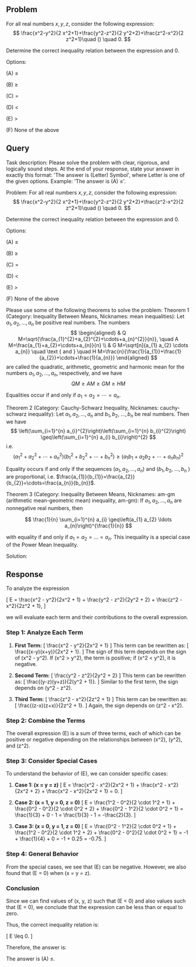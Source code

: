 ## Problem

For all real numbers $x, y, z$, consider the following expression:
$$
\frac{x^2-y^2}{2 x^2+1}+\frac{y^2-z^2}{2 y^2+2}+\frac{z^2-x^2}{2 z^2+1}\quad () \quad 0.
$$

Determine the correct inequality relation between the expression and 0.

Options:

(A) $\leq$ 

(B) $\geq$

(C) $=$ 

(D) $<$

(E) $>$

(F) None of the above

## Query

Task description: Please solve the problem with clear, rigorous, and logically sound steps. At the end of your response, state your answer in exactly this format: 'The answer is (Letter) Symbol', where Letter is one of the given options. Example: 'The answer is (A) $\leq$'.

Problem: For all real numbers $x, y, z$, consider the following expression:
$$
\frac{x^2-y^2}{2 x^2+1}+\frac{y^2-z^2}{2 y^2+2}+\frac{z^2-x^2}{2 z^2+1}\quad () \quad 0.
$$

Determine the correct inequality relation between the expression and 0.

Options:

(A) $\leq$ 

(B) $\geq$

(C) $=$ 

(D) $<$

(E) $>$

(F) None of the above

Please use some of the following theorems to solve the problem:
Theorem 1 (Category: Inequality Between Means, Nicknames: mean inequalities): Let $a_{1}, a_{2}, \ldots, a_{n}$ be positive real numbers. The numbers
$$
\begin{aligned}
& Q M=\sqrt{\frac{a_{1}^{2}+a_{2}^{2}+\cdots+a_{n}^{2}}{n}}, \quad A M=\frac{a_{1}+a_{2}+\cdots+a_{n}}{n} \\
& G M=\sqrt[n]{a_{1} a_{2} \cdots a_{n}} \quad \text { and } \quad H M=\frac{n}{\frac{1}{a_{1}}+\frac{1}{a_{2}}+\cdots+\frac{1}{a_{n}}}
\end{aligned}
$$
are called the quadratic, arithmetic, geometric and harmonic mean for the numbers $a_{1}, a_{2}, \ldots, a_{n}$, respectively, and we have
$$
Q M \geq A M \geq G M \geq H M
$$

Equalities occur if and only if $a_{1}=a_{2}=\cdots=a_{n}$.

Theorem 2 (Category: Cauchy-Schwarz Inequality, Nicknames: cauchy-schwarz inequality): Let $a_{1}, a_{2}, \ldots, a_{n}$ and $b_{1}, b_{2}$, $\ldots, b_{n}$ be real numbers. Then we have
$$
\left(\sum_{i=1}^{n} a_{i}^{2}\right)\left(\sum_{i=1}^{n} b_{i}^{2}\right) \geq\left(\sum_{i=1}^{n} a_{i} b_{i}\right)^{2}
$$
i.e.
$$
\left(a_{1}^{2}+a_{2}^{2}+\cdots+a_{n}^{2}\right)\left(b_{1}^{2}+b_{2}^{2}+\cdots+b_{n}^{2}\right) \geq\left(a_{1} b_{1}+a_{2} b_{2}+\cdots+a_{n} b_{n}\right)^{2}
$$

Equality occurs if and only if the sequences $\left(a_{1}, a_{2}, \ldots, a_{n}\right)$ and $\left(b_{1}, b_{2}\right.$, $\ldots, b_{n}$ ) are proportional, i.e. $\frac{a_{1}}{b_{1}}=\frac{a_{2}}{b_{2}}=\cdots=\frac{a_{n}}{b_{n}}$.

Theorem 3 (Category: Inequality Between Means, Nicknames: am-gm (arithmetic mean-geometric mean) inequality, am-gm): If $a_{1}, a_{2}, \ldots, a_{n}$ are nonnegative real numbers, then

$$
\frac{1}{n} \sum_{i=1}^{n} a_{i} \geq\left(a_{1} a_{2} \ldots a_{n}\right)^{\frac{1}{n}}
$$

with equality if and only if $a_{1}=a_{2}=\ldots=a_{n}$. This inequality is a special case of the Power Mean Inequality.

Solution:

## Response

To analyze the expression 

\[
E = \frac{x^2 - y^2}{2x^2 + 1} + \frac{y^2 - z^2}{2y^2 + 2} + \frac{z^2 - x^2}{2z^2 + 1},
\]

we will evaluate each term and their contributions to the overall expression.

### Step 1: Analyze Each Term

1. **First Term:**
   \[
   \frac{x^2 - y^2}{2x^2 + 1}
   \]
   This term can be rewritten as:
   \[
   \frac{(x-y)(x+y)}{2x^2 + 1}.
   \]
   The sign of this term depends on the sign of \(x^2 - y^2\). If \(x^2 > y^2\), the term is positive; if \(x^2 < y^2\), it is negative.

2. **Second Term:**
   \[
   \frac{y^2 - z^2}{2y^2 + 2}
   \]
   This term can be rewritten as:
   \[
   \frac{(y-z)(y+z)}{2(y^2 + 1)}.
   \]
   Similar to the first term, the sign depends on \(y^2 - z^2\).

3. **Third Term:**
   \[
   \frac{z^2 - x^2}{2z^2 + 1}
   \]
   This term can be rewritten as:
   \[
   \frac{(z-x)(z+x)}{2z^2 + 1}.
   \]
   Again, the sign depends on \(z^2 - x^2\).

### Step 2: Combine the Terms

The overall expression \(E\) is a sum of three terms, each of which can be positive or negative depending on the relationships between \(x^2\), \(y^2\), and \(z^2\). 

### Step 3: Consider Special Cases

To understand the behavior of \(E\), we can consider specific cases:

1. **Case 1: \(x = y = z\)**
   \[
   E = \frac{x^2 - x^2}{2x^2 + 1} + \frac{x^2 - x^2}{2x^2 + 2} + \frac{x^2 - x^2}{2x^2 + 1} = 0.
   \]

2. **Case 2: \(x = 1, y = 0, z = 0\)**
   \[
   E = \frac{1^2 - 0^2}{2 \cdot 1^2 + 1} + \frac{0^2 - 0^2}{2 \cdot 0^2 + 2} + \frac{0^2 - 1^2}{2 \cdot 0^2 + 1} = \frac{1}{3} + 0 - 1 = \frac{1}{3} - 1 = -\frac{2}{3}.
   \]

3. **Case 3: \(x = 0, y = 1, z = 0\)**
   \[
   E = \frac{0^2 - 1^2}{2 \cdot 0^2 + 1} + \frac{1^2 - 0^2}{2 \cdot 1^2 + 2} + \frac{0^2 - 0^2}{2 \cdot 0^2 + 1} = -1 + \frac{1}{4} + 0 = -1 + 0.25 = -0.75.
   \]

### Step 4: General Behavior

From the special cases, we see that \(E\) can be negative. However, we also found that \(E = 0\) when \(x = y = z\). 

### Conclusion

Since we can find values of \(x, y, z\) such that \(E < 0\) and also values such that \(E = 0\), we conclude that the expression can be less than or equal to zero. 

Thus, the correct inequality relation is:

\[
E \leq 0.
\]

Therefore, the answer is:

The answer is (A) $\leq$.